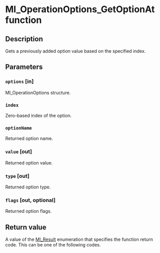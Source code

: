 # MI_OperationOptions_GetOptionAt function

## Description

Gets a previously added option value based on the specified index.

## Parameters

### `options` [in]

MI_OperationOptions structure.

### `index`

Zero-based index of the option.

### `optionName`

Returned option name.

### `value` [out]

Returned option value.

### `type` [out]

Returned option type.

### `flags` [out, optional]

Returned option flags.

## Return value

A value of the [MI_Result](https://learn.microsoft.com/windows/desktop/api/mi/ne-mi-mi_result) enumeration that specifies the function return code. This can be one of the following codes.